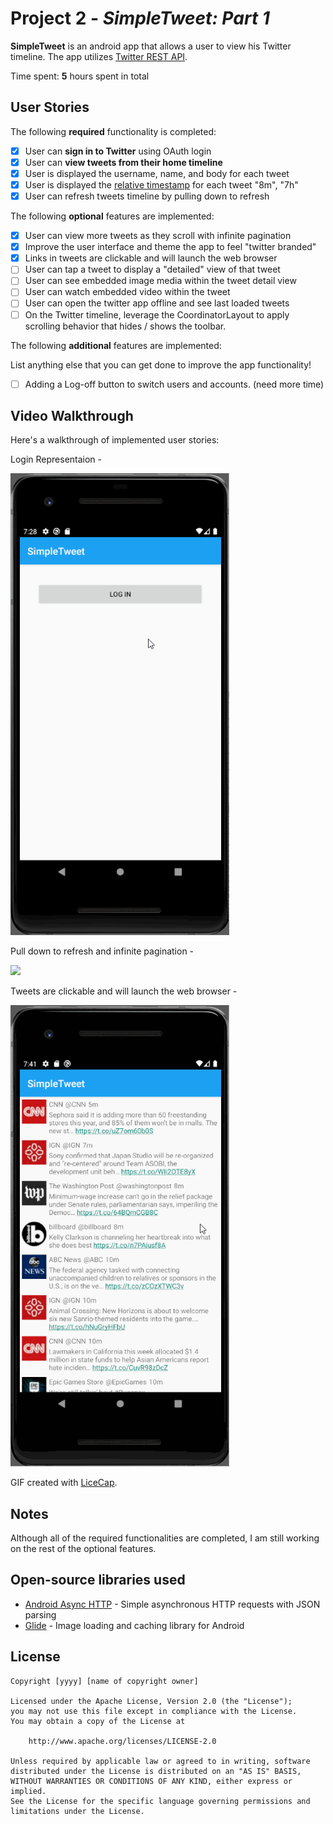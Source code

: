 # Project 2 - *SimpleTweet: Part 1*

**SimpleTweet** is an android app that allows a user to view his Twitter timeline. The app utilizes [Twitter REST API](https://dev.twitter.com/rest/public).

Time spent: **5** hours spent in total

## User Stories

The following **required** functionality is completed:

- [x] User can **sign in to Twitter** using OAuth login
- [x]	User can **view tweets from their home timeline**
  - [x] User is displayed the username, name, and body for each tweet
  - [x] User is displayed the [relative timestamp](https://gist.github.com/nesquena/f786232f5ef72f6e10a7) for each tweet "8m", "7h"
- [x] User can refresh tweets timeline by pulling down to refresh

The following **optional** features are implemented:

- [x] User can view more tweets as they scroll with infinite pagination
- [x] Improve the user interface and theme the app to feel "twitter branded"
- [x] Links in tweets are clickable and will launch the web browser
- [ ] User can tap a tweet to display a "detailed" view of that tweet
- [ ] User can see embedded image media within the tweet detail view
- [ ] User can watch embedded video within the tweet
- [ ] User can open the twitter app offline and see last loaded tweets
- [ ] On the Twitter timeline, leverage the CoordinatorLayout to apply scrolling behavior that hides / shows the toolbar.

The following **additional** features are implemented:

List anything else that you can get done to improve the app functionality!

- [ ] Adding a Log-off button to switch users and accounts. (need more time)

## Video Walkthrough

Here's a walkthrough of implemented user stories:

Login Representaion -

<img src='https://github.com/andersontan1998/SimpleTweet/blob/main/Login.gif' width=350><br>

Pull down to refresh and infinite pagination -

<img src='https://github.com/andersontan1998/SimpleTweet/blob/main/PullToRefresh.gif' width=350><br>

Tweets are clickable and will launch the web browser -

<img src='https://github.com/andersontan1998/SimpleTweet/blob/main/ClickableLinks.gif' width=350><br>

GIF created with [LiceCap](http://www.cockos.com/licecap/).

## Notes

Although all of the required functionalities are completed, I am still working on the rest of the optional features.

## Open-source libraries used

- [Android Async HTTP](https://github.com/codepath/CPAsyncHttpClient) - Simple asynchronous HTTP requests with JSON parsing
- [Glide](https://github.com/bumptech/glide) - Image loading and caching library for Android

## License

    Copyright [yyyy] [name of copyright owner]

    Licensed under the Apache License, Version 2.0 (the "License");
    you may not use this file except in compliance with the License.
    You may obtain a copy of the License at

        http://www.apache.org/licenses/LICENSE-2.0

    Unless required by applicable law or agreed to in writing, software
    distributed under the License is distributed on an "AS IS" BASIS,
    WITHOUT WARRANTIES OR CONDITIONS OF ANY KIND, either express or implied.
    See the License for the specific language governing permissions and
    limitations under the License.

